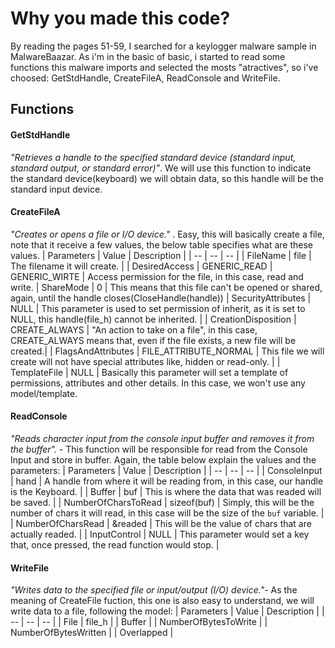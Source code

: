 # Why you made this code?
By reading the pages 51-59, I searched for a keylogger malware sample in MalwareBaazar. As i'm in the basic of basic, i started to read some functions this malware imports and selected the mosts "atractives", so i've choosed: GetStdHandle, CreateFileA, ReadConsole and WriteFile. 

## Functions
#### GetStdHandle
_"Retrieves a handle to the specified standard device (standard input, standard output, or standard error)"_. We will use this function to indicate the standard device(keyboard) we will obtain data, so this handle will be the standard input device.

#### CreateFileA
_"Creates or opens a file or I/O device."_ . Easy, this will basically create a file, note that it receive a few values, the below table specifies what are these values.
| Parameters | Value | Description |
| -- | -- | -- |
| FileName | file | The filename it will create. |
| DesiredAccess | GENERIC_READ \| GENERIC_WIRTE | Access permission for the file, in this case, read and write.
| ShareMode | 0 | This means that this file can't be opened or shared, again, until the handle closes(CloseHandle(handle))
| SecurityAttributes | NULL | This parameter is used to set permission of inherit, as it is set to NULL, this handle(file_h) cannot be inherited. |
| CreationDisposition | CREATE_ALWAYS | "An action to take on a file", in this case, CREATE_ALWAYS means that, even if the file exists, a new file will be created.|
| FlagsAndAttributes | FILE_ATTRIBUTE_NORMAL | This file we will create will not have special attributes like, hidden or read-only. |
| TemplateFile | NULL | Basically this parameter will set a template of permissions, attributes and other details. In this case, we won't use any model/template.

#### ReadConsole
_"Reads character input from the console input buffer and removes it from the buffer"._ - This function will be responsible for read from the Console Input and store in buffer. Again, the table below explain the values and the parameters:
| Parameters | Value | Description |
| -- | -- | -- |
| ConsoleInput | hand | A handle from where it will be reading from, in this case, our handle is the Keyboard. |
| Buffer | buf | This is where the data that was readed will be saved. |
| NumberOfCharsToRead | sizeof(buf) | Simply, this will be the number of chars it will read, in this case will be the size of the `buf` variable. |
| NumberOfCharsRead | &readed | This will be the value of chars that are actually readed. |
| InputControl | NULL | This parameter would set a key that, once pressed, the read function would stop. |

#### WriteFile
_"Writes data to the specified file or input/output (I/O) device."_- As the meaning of CreateFile fuction, this one is also easy to understand, we will write data to a file, following the model:
| Parameters | Value | Description |
| -- | -- | -- |
| File | file_h | 
| Buffer |
| NumberOfBytesToWrite |
| NumberOfBytesWritten |
| Overlapped | 

